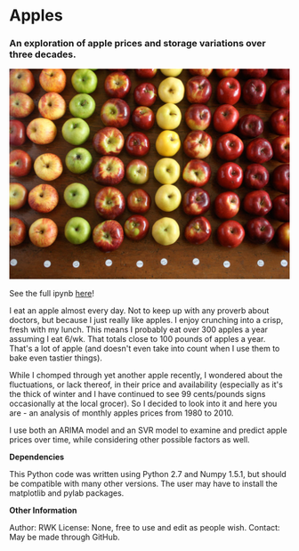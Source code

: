 # Apples
<h3>An exploration of apple prices and storage variations over three decades.</h3>

<a href="https://github.com/rwk506/Apples/blob/master/All_of_the_Apples.ipynb">
   <img src="https://github.com/rwk506/Apples/blob/master/ApplePic.jpeg" alt="Apples! nom nom nom">
</a>

See the full ipynb [here](https://github.com/rwk506/Apples/blob/master/All_of_the_Apples.ipynb)!


I eat an apple almost every day. Not to keep up with any proverb about doctors, but because I just really like apples. I enjoy crunching into a crisp, fresh with my lunch. This means I probably eat over 300 apples a year assuming I eat 6/wk. That totals close to 100 pounds of apples a year. That's a lot of apple (and doesn't even take into count when I use them to bake even tastier things).

While I chomped through yet another apple recently, I wondered about the fluctuations, or lack thereof, in their price and availability (especially as it's the thick of winter and I have continued to see 99 cents/pounds signs occasionally at the local grocer). So I decided to look into it and here you are - an analysis of monthly apples prices from 1980 to 2010.

I use both an ARIMA model and an SVR model to examine and predict apple prices over time, while considering other possible factors as well.





**Dependencies**

This Python code was written using Python 2.7 and Numpy 1.5.1, but should be compatible with many other versions. The user may have to install the matplotlib and pylab packages.



**Other Information**

Author: RWK 
License: None, free to use and edit as people wish. 
Contact: May be made through GitHub. 

